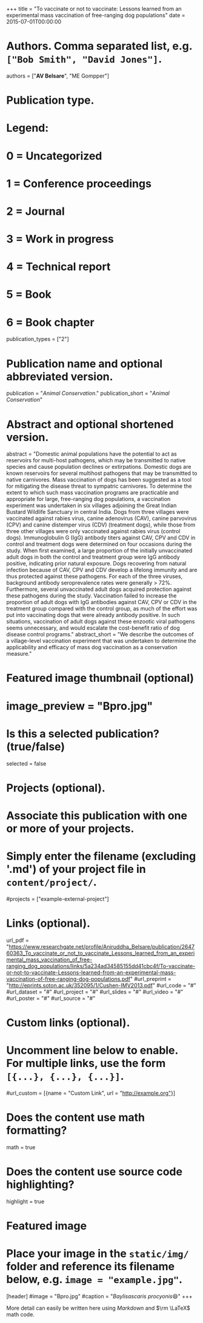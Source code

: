 +++
title = "To vaccinate or not to vaccinate: Lessons learned from an experimental mass vaccination of free-ranging dog populations"
date = 2015-07-01T00:00:00

# Authors. Comma separated list, e.g. `["Bob Smith", "David Jones"]`.
authors = ["**AV Belsare**", "ME Gompper"]

# Publication type.
# Legend:
# 0 = Uncategorized
# 1 = Conference proceedings
# 2 = Journal
# 3 = Work in progress
# 4 = Technical report
# 5 = Book
# 6 = Book chapter
publication_types = ["2"]

# Publication name and optional abbreviated version.
publication = "*Animal Conservation*."
publication_short = "*Animal Conservation*"

# Abstract and optional shortened version.
abstract = "Domestic animal populations have the potential to act as reservoirs for multi-host pathogens, which may be transmitted to native species and cause population declines or extirpations. Domestic dogs are known reservoirs for several multihost pathogens that may be transmitted to native carnivores. Mass vaccination of dogs has been suggested as a tool for mitigating the disease threat to sympatric carnivores. To determine the extent to which such mass vaccination programs are practicable and appropriate for large, free-ranging dog populations, a vaccination experiment was undertaken in six villages adjoining the Great Indian Bustard Wildlife Sanctuary in central India. Dogs from three villages were vaccinated against rabies virus, canine adenovirus (CAV), canine parvovirus (CPV) and canine distemper virus (CDV) (treatment dogs), while those from three other villages were only vaccinated against rabies virus (control dogs). Immunoglobulin G (IgG) antibody titers against CAV, CPV and CDV in control and treatment dogs were determined on four occasions during the study. When first examined, a large proportion of the initially unvaccinated adult dogs in both the control and treatment group were IgG antibody positive, indicating prior natural exposure. Dogs recovering from natural infection because of CAV, CPV and CDV develop a lifelong immunity and are thus protected against these pathogens. For each of the three viruses, background antibody seroprevalence rates were generally > 72%. Furthermore, several unvaccinated adult dogs acquired protection against these pathogens during the study. Vaccination failed to increase the proportion of adult dogs with IgG antibodies against CAV, CPV or CDV in the treatment group compared with the control group, as much of the effort was put into vaccinating dogs that were already antibody positive. In such situations, vaccination of adult dogs against these enzootic viral pathogens seems unnecessary, and would escalate the cost-benefit ratio of dog disease control programs."
abstract_short = "We describe the outcomes of a village-level vaccination experiment that was undertaken to determine the applicability and efficacy of mass dog vaccination as a conservation measure."

# Featured image thumbnail (optional)
# image_preview = "Bpro.jpg"

# Is this a selected publication? (true/false)
selected = false

# Projects (optional).
#   Associate this publication with one or more of your projects.
#   Simply enter the filename (excluding '.md') of your project file in `content/project/`.
#projects = ["example-external-project"]

# Links (optional).
url_pdf = "https://www.researchgate.net/profile/Aniruddha_Belsare/publication/264760363_To_vaccinate_or_not_to_vaccinate_Lessons_learned_from_an_experimental_mass_vaccination_of_free-ranging_dog_populations/links/5a234ad34585155dd41cbc4f/To-vaccinate-or-not-to-vaccinate-Lessons-learned-from-an-experimental-mass-vaccination-of-free-ranging-dog-populations.pdf"
#url_preprint = "http://eprints.soton.ac.uk/352095/1/Cushen-IMV2013.pdf"
#url_code = "#"
#url_dataset = "#"
#url_project = "#"
#url_slides = "#"
#url_video = "#"
#url_poster = "#"
#url_source = "#"

# Custom links (optional).
#   Uncomment line below to enable. For multiple links, use the form `[{...}, {...}, {...}]`.
#url_custom = [{name = "Custom Link", url = "http://example.org"}]

# Does the content use math formatting?
math = true

# Does the content use source code highlighting?
highlight = true

# Featured image
# Place your image in the `static/img/` folder and reference its filename below, e.g. `image = "example.jpg"`.
[header]
#image = "Bpro.jpg"
#caption = "*Baylisascaris procyonis*:smile:"
+++

More detail can easily be written here using *Markdown* and $\rm \LaTeX$ math code.
